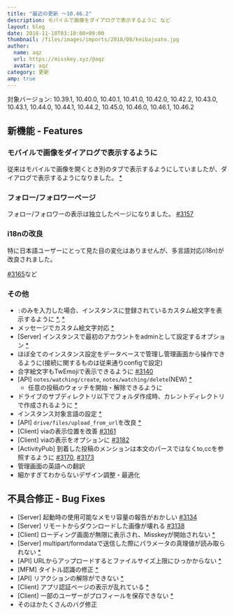 ```yaml
---
title: "最近の更新 ～10.46.2"
description: モバイルで画像をダイアログで表示するように など
layout: blog
date: 2018-11-10T03:10:00+09:00
thumbnail: /files/images/imports/2018/08/keibajoato.jpg
author:
  name: aqz
  url: https://misskey.xyz/@aqz
  avatar: aqz
category: 更新
amp: true
---
```

対象バージョン: 10.39.1, 10.40.0, 10.40.1, 10.41.0, 10.42.0, 10.42.2, 10.43.0, 10.43.1, 10.44.0, 10.44.1, 10.44.2, 10.45.0, 10.46.0, 10.46.1, 10.46.2

## 新機能 - Features
### モバイルで画像をダイアログで表示するように
従来はモバイルで画像を開くとき別のタブで表示するようにしていましたが、ダイアログで表示するようになりました。 [*](https://github.com/syuilo/misskey/commit/3261d54cd34468f3ddbf555fd79b199ba90b131f)

### フォロー/フォロワーページ
フォロー/フォロワーの表示は独立したページになりました。 [#3157](https://github.com/syuilo/misskey/pull/3157)

### i18nの改良
特に日本語ユーザーにとって見た目の変化はありませんが、多言語対応(i18n)が改良されました。

[#3165](https://github.com/syuilo/misskey/pull/3165)など

### その他
- `:`のみを入力した場合、インスタンスに登録されているカスタム絵文字を表示するように [*](https://github.com/syuilo/misskey/commit/6d8ea89f09e9fdc8df691bdc7d2304beda87a9f8), [*](https://github.com/syuilo/misskey/commit/1642fbec31972313de6d54b64babde25ab7caea8)
- メッセージでカスタム絵文字対応 [*](https://github.com/syuilo/misskey/commit/961ed969dbfd439b951e20a22b92b8626bcc9a5b)
- [Server] インスタンスで最初のアカウントをadminとして設定するオプション [*](https://github.com/syuilo/misskey/commit/ac50bb92252d999e6417eaaa585fd957f52d59cf)
- ほぼ全てのインスタンス設定をデータベースで管理し管理画面から操作できるように(接続に関するものは従来通りconfigで設定)
- 合字絵文字もTwEmojiで表示できるように [#3140](https://github.com/syuilo/misskey/pull/3140)
- [API] `notes/watching/create`, `notes/watching/delete`(NEW) [*](https://github.com/syuilo/misskey/commit/37999f4af7ac88e57ae814d64e7e4cb67194fcc6)
  * 任意の投稿のウォッチを開始・解除できるように
- ドライブのサブディレクトリ以下でフォルダ作成時、カレントディレクトリで作成されるように [*](https://github.com/syuilo/misskey/commit/26b47c18fd20d3628c09601379fcc912e6607201)
- インスタンス対象言語の設定 [*](https://github.com/syuilo/misskey/commit/001bb7bbcd688510223b4f355057cf73d264a7c4)
- [API] `drive/files/upload_from_url`を改良 [*](https://github.com/syuilo/misskey/commit/665fa7f2aa80a726f36f834d14ecac8eaff3f944)
- [Client] viaの表示位置を改善 [#3161](https://github.com/syuilo/misskey/pull/3161)
- [Client] viaの表示をオプションに [#3182](https://github.com/syuilo/misskey/pull/3182)
- [ActivityPub] 到着した投稿のメンションは本文のパースではなくto,ccを参照するように [#3170](https://github.com/syuilo/misskey/pull/3170), [#3173](https://github.com/syuilo/misskey/pull/3173)
- 管理画面の英語への翻訳
- 細かすぎてわからないデザイン調整・最適化

## 不具合修正 - Bug Fixes
- [Server] 起動時の使用可能なメモリ容量の報告がおかしい [#3134](https://github.com/syuilo/misskey/pull/3134)
- [Server] リモートからダウンロードした画像が壊れる [#3138](https://github.com/syuilo/misskey/pull/3138)
- [Client] ローディング画面が無限に表示され、Misskeyが開始されない [*](https://github.com/syuilo/misskey/commit/92dfcdad5762e429355e9c560ec47746999287b9)
- [Server] multipart/formdataで送信した際にパラメータの真理値が読み取られない [*](https://github.com/syuilo/misskey/commit/ffdd0b7de7089296ae014412d03202679e3d3361)
- [API] URLからアップロードするとファイルサイズ上限にひっかからない [*](https://github.com/syuilo/misskey/commit/a8d05cba5a2ae5da44c47e37167f279ff0fe5f50)
- [MFM] タイトル認識の修正 [*](https://github.com/syuilo/misskey/commit/4c81e400c495c22f3609448dadc513ea6134178a)
- [API] リアクションの解除ができない [*](https://github.com/syuilo/misskey/commit/f05a688ac24163271f04e4b62cf86e0ae01976c4)
- [Client] アプリ認証ページの表示が乱れている [*](https://github.com/syuilo/misskey/commit/10fa824f95e4da48d331c9e6475d285611d54a6e)
- [Client] 一部のユーザーがプロフィールを保存できない [*](https://github.com/syuilo/misskey/commit/5ef8a8b5f01064d34b04f9b3ab42fefb3342f84e)
- そのほかたくさんのバグ修正